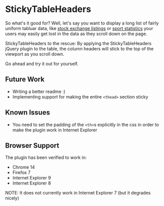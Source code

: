 StickyTableHeaders
==================
So what's it good for? Well, let's say you want to display a long list of fairly uniform tabluar data, like [stock exchange listings](http://online.barrons.com/public/page/majormarket-nysecomposite-A.html) or [sport statistics](http://sports.yahoo.com/nba/stats/byposition?pos=PG,SG,G,GF,SF,PF,F,FC,C) your users may easily get lost in the data as they scroll down on the page.

StickyTableHeaders to the rescue: By applying the StickyTableHeaders jQuery plugin to the table, the column headers will stick to the top of the viewport as you scroll down.

Go ahead and try it out for yourself.


Future Work
-----------
-   Writing a better readme :)
-   Implementing support for making the entire `<thead>` section sticky


Known Issues
------------
-   You need to set the padding of the `<th>`s explicitly in the css in order to make the plugin work in Internet Explorer


Browser Support
---------------
The plugin has been verified to work in:

-   Chrome 14
-   Firefox 7
-   Internet Explorer 9
-   Internet Explorer 8

NOTE: It does not currently work in Internet Explorer 7 (but it degrades nicely)